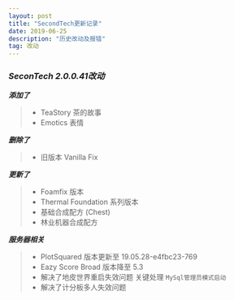 ```yaml
---
layout: post
title: "SecondTech更新记录"
date: 2019-06-25
description: "历史改动及报错"
tag: 改动
---   
```

### ***SeconTech 2.0.0.41改动***
***添加了***
>* TeaStory 茶的故事
>* Emotics 表情

***删除了***
>* 旧版本 Vanilla Fix

***更新了***
>* Foamfix 版本
>* Thermal Foundation 系列版本
>* 基础合成配方 (Chest)
>* 林业机器合成配方

***服务器相关***
>* PlotSquared 版本更新至 19.05.28-e4fbc23-769
>* Eazy Score Broad 版本降至 5.3
>* 解决了地皮世界重启失效问题 关键处理 `MySql管理员模式启动`
>* 解决了计分板多人失效问题
